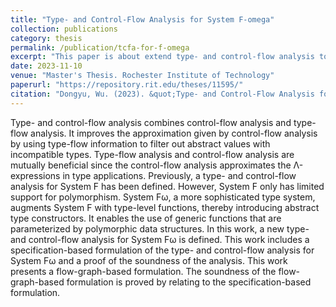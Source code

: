 ```yaml
---
title: "Type- and Control-Flow Analysis for System F-omega"
collection: publications
category: thesis
permalink: /publication/tcfa-for-f-omega
excerpt: "This paper is about extend type- and control-flow analysis to System F-omega."
date: 2023-11-10
venue: "Master's Thesis. Rochester Institute of Technology"
paperurl: "https://repository.rit.edu/theses/11595/"
citation: "Dongyu, Wu. (2023). &quot;Type- and Control-Flow Analysis for System F-omega.&quot; <i>Master's Thesis, Rochester Institute of Tecnology</i>. 1(1)."
---
```


Type- and control-flow analysis combines control-flow analysis and type-flow analysis. It improves the approximation given by control-flow analysis by using type-flow information to filter out abstract values with incompatible types. Type-flow analysis and control-flow analysis are mutually beneficial since the control-flow analysis approximates the Λ-expressions in type applications. Previously, a type- and control-flow analysis for System F has been defined. However, System F only has limited support for polymorphism. System Fω, a more sophisticated type system, augments System F with type-level functions, thereby introducing abstract type constructors. It enables the use of generic functions that are parameterized by polymorphic data structures. In this work, a new type- and control-flow analysis for System Fω is defined. This work includes a specification-based formulation of the type- and control-flow analysis for System Fω and a proof of the soundness of the analysis. This work presents a flow-graph-based formulation. The soundness of the flow-graph-based formulation is proved by relating to the specification-based formulation.
